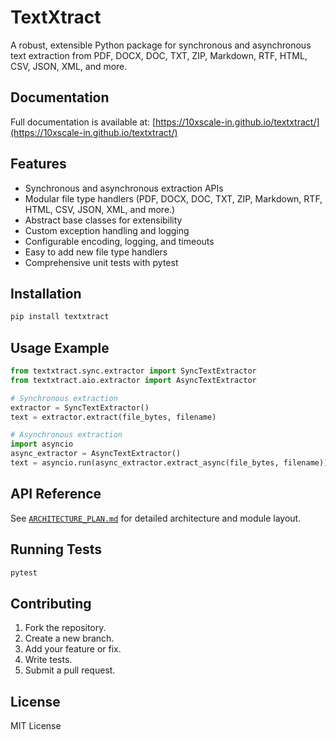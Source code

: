 # TextXtract

A robust, extensible Python package for synchronous and asynchronous text extraction from PDF, DOCX, DOC, TXT, ZIP, Markdown, RTF, HTML, CSV, JSON, XML, and more.

## Documentation

Full documentation is available at: [https://10xscale-in.github.io/textxtract/](https://10xscale-in.github.io/textxtract/)

## Features

- Synchronous and asynchronous extraction APIs
- Modular file type handlers (PDF, DOCX, DOC, TXT, ZIP, Markdown, RTF, HTML, CSV, JSON, XML, and more.)
- Abstract base classes for extensibility
- Custom exception handling and logging
- Configurable encoding, logging, and timeouts
- Easy to add new file type handlers
- Comprehensive unit tests with pytest

## Installation

```bash
pip install textxtract
```

## Usage Example

```python
from textxtract.sync.extractor import SyncTextExtractor
from textxtract.aio.extractor import AsyncTextExtractor

# Synchronous extraction
extractor = SyncTextExtractor()
text = extractor.extract(file_bytes, filename)

# Asynchronous extraction
import asyncio
async_extractor = AsyncTextExtractor()
text = asyncio.run(async_extractor.extract_async(file_bytes, filename))
```

## API Reference

See [`ARCHITECTURE_PLAN.md`](/docs/architecture.md) for detailed architecture and module layout.

## Running Tests

```bash
pytest
```

## Contributing

1. Fork the repository.
2. Create a new branch.
3. Add your feature or fix.
4. Write tests.
5. Submit a pull request.

## License

MIT License

